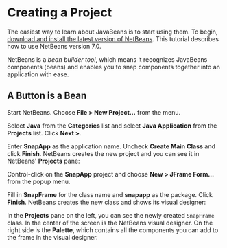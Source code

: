 
# Creating a Project

The easiest way to learn about JavaBeans is to start using them. To begin, [download and install the latest version of NetBeans](http://netbeans.org/). This tutorial describes how to use NetBeans version 7.0.

NetBeans is a *bean builder tool*, which means it recognizes JavaBeans components (beans) and enables you to snap components together into an application with ease.

## A Button is a Bean

Start NetBeans. Choose **File &gt; New Project...** from the menu.

Select **Java** from the **Categories** list and select **Java Application** from the **Projects** list. Click **Next &gt;**.

Enter **SnapApp** as the application name. Uncheck **Create Main Class** and click **Finish**. NetBeans creates the new project and you can see it in NetBeans' **Projects** pane:

Control-click on the **SnapApp** project and choose **New &gt; JFrame Form...** from the popup menu.

Fill in **SnapFrame** for the class name and **snapapp** as the package. Click **Finish**. NetBeans creates the new class and shows its visual designer:

In the **Projects** pane on the left, you can see the newly created `SnapFrame` class. In the center of the screen is the NetBeans visual designer. On the right side is the **Palette**, which contains all the components you can add to the frame in the visual designer.
